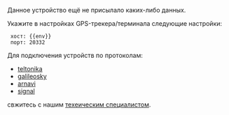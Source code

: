 
Данное устройство ещё не присылало каких-либо данных.

Укажите в настройках GPS-трекера/терминала следующие настройки:

```
 хост: {{env}}
 порт: 20332
```

Для подключения устройств по протоколам:
 - [teltonika](https://teltonika.lt/)
 - [galileosky](https://galileosky.com/)
 - [arnavi](http://www.arusnavi.ru/)
 - [signal](https://navtelecom.ru/)

свжитесь с нашим [техеическим специалистом](mailto:tech@rightech.io).
